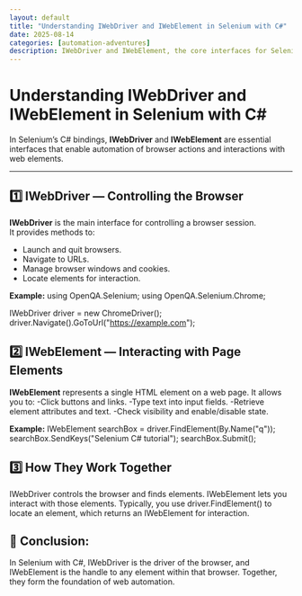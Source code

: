 ```yaml
---
layout: default
title: "Understanding IWebDriver and IWebElement in Selenium with C#"
date: 2025-08-14
categories: [automation-adventures]
description: IWebDriver and IWebElement, the core interfaces for Selenium automation in C#.
---
```


# Understanding IWebDriver and IWebElement in Selenium with C#

In Selenium’s C# bindings, **IWebDriver** and **IWebElement** are essential interfaces that enable automation of browser actions and interactions with web elements.

---

## 1️⃣ IWebDriver — Controlling the Browser

**IWebDriver** is the main interface for controlling a browser session.  
It provides methods to:
- Launch and quit browsers.
- Navigate to URLs.
- Manage browser windows and cookies.
- Locate elements for interaction.

**Example:**
using OpenQA.Selenium;
using OpenQA.Selenium.Chrome;

IWebDriver driver = new ChromeDriver();
driver.Navigate().GoToUrl("https://example.com");

## 2️⃣ IWebElement — Interacting with Page Elements

**IWebElement** represents a single HTML element on a web page.
It allows you to:
-Click buttons and links.
-Type text into input fields.
-Retrieve element attributes and text.
-Check visibility and enable/disable state.

**Example:**
IWebElement searchBox = driver.FindElement(By.Name("q"));
searchBox.SendKeys("Selenium C# tutorial");
searchBox.Submit();

## 3️⃣ How They Work Together
IWebDriver controls the browser and finds elements.
IWebElement lets you interact with those elements.
Typically, you use driver.FindElement() to locate an element, which returns an IWebElement for interaction.

## 📌 Conclusion:
In Selenium with C#, IWebDriver is the driver of the browser, and IWebElement is the handle to any element within that browser. Together, they form the foundation of web automation.

